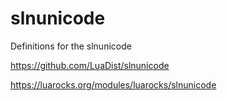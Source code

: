 # slnunicode
Definitions for the slnunicode

https://github.com/LuaDist/slnunicode

https://luarocks.org/modules/luarocks/slnunicode
